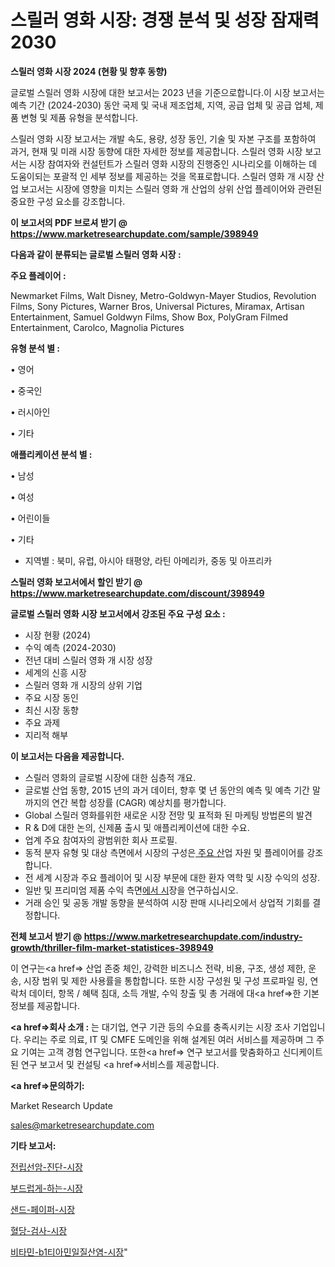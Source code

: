 # 스릴러 영화 시장: 경쟁 분석 및 성장 잠재력 2030

<strong>스릴러 영화 시장 2024 (현황 및 향후 동향)</strong>

글로벌 스릴러 영화 시장에 대한 보고서는 2023 년을 기준으로합니다.이 시장 보고서는 예측 기간 (2024-2030) 동안 국제 및 국내 제조업체, 지역, 공급 업체 및 공급 업체, 제품 변형 및 제품 유형을 분석합니다.

스릴러 영화 시장 보고서는 개발 속도, 용량, 성장 동인, 기술 및 자본 구조를 포함하여 과거, 현재 및 미래 시장 동향에 대한 자세한 정보를 제공합니다. 스릴러 영화 시장 보고서는 시장 참여자와 컨설턴트가 스릴러 영화 시장의 진행중인 시나리오를 이해하는 데 도움이되는 포괄적 인 세부 정보를 제공하는 것을 목표로합니다. 스릴러 영화 개 시장 산업 보고서는 시장에 영향을 미치는 스릴러 영화 개 산업의 상위 산업 플레이어와 관련된 중요한 구성 요소를 강조합니다.



<strong>이 보고서의 PDF 브로셔 받기 @ <a href=https://www.marketresearchupdate.com/sample/398949>https://www.marketresearchupdate.com/sample/398949</a></strong>



<strong>다음과 같이 분류되는 글로벌 스릴러 영화 시장 :</strong>



<strong>주요 플레이어 :</strong>

Newmarket Films, Walt Disney, Metro-Goldwyn-Mayer Studios, Revolution Films, Sony Pictures, Warner Bros, Universal Pictures, Miramax, Artisan Entertainment, Samuel Goldwyn Films, Show Box, PolyGram Filmed Entertainment, Carolco, Magnolia Pictures



<strong>유형 분석 별 :</strong>

• 영어

• 중국인

• 러시아인

• 기타



<strong>애플리케이션 분석 별 :</strong>

• 남성

• 여성

• 어린이들

• 기타

<ul>
  <li>지역별 : 북미, 유럽, 아시아 태평양, 라틴 아메리카, 중동 및 아프리카</li>
</ul>


<strong>스릴러 영화 보고서에서 할인 받기 @ <a href=https://www.marketresearchupdate.com/discount/398949>https://www.marketresearchupdate.com/discount/398949</a></strong>



<strong>글로벌 스릴러 영화 시장 보고서에서 강조된 주요 구성 요소 :</strong>
<ul>
  <li>시장 현황 (2024)</li>
  <li>수익 예측 (2024-2030)</li>
  <li>전년 대비 스릴러 영화 개 시장 성장</li>
  <li>세계의 신흥 시장</li>
  <li>스릴러 영화 개 시장의 상위 기업</li>
  <li>주요 시장 동인</li>
  <li>최신 시장 동향</li>
  <li>주요 과제</li>
  <li>지리적 해부</li>
</ul>


<strong>이 보고서는 다음을 제공합니다.</strong>
<ul>
  <li>스릴러 영화의 글로벌 시장에 대한 심층적 개요.</li>
  <li>글로벌 산업 동향, 2015 년의 과거 데이터, 향후 몇 년 동안의 예측 및 예측 기간 말까지의 연간 복합 성장률 (CAGR) 예상치를 평가합니다.</li>
  <li>Global 스릴러 영화를위한 새로운 시장 전망 및 표적화 된 마케팅 방법론의 발견</li>
  <li>R &amp; D에 대한 논의, 신제품 출시 및 애플리케이션에 대한 수요.</li>
  <li>업계 주요 참여자의 광범위한 회사 프로필.</li>
  <li>동적 분자 유형 및 대상 측면에서 시장의 구성은<a href=> 주요 산</a>업 자원 및 플레이어를 강조합니다.</li>
  <li>전 세계 시장과 주요 플레이어 및 시장 부문에 대한 환자 역학 및 시장 수익의 성장.</li>
  <li>일반 및 프리미엄 제품 수익 측면<a href=>에서 시</a>장을 연구하십시오.</li>
  <li>거래 승인 및 공동 개발 동향을 분석하여 시장 판매 시나리오에서 상업적 기회를 결정합니다.</li>
</ul>



<strong>전체 보고서 받기 @ <a href=https://www.marketresearchupdate.com/industry-growth/thriller-film-market-statistices-398949>https://www.marketresearchupdate.com/industry-growth/thriller-film-market-statistices-398949</a></strong>

이 연구는<a href=> 산업 존중</a> 체인, 강력한 비즈니스 전략, 비용, 구조, 생성 제한, 운송, 시장 범위 및 제한 사용률을 통합합니다. 또한 시장 구성원 및 구성 프로파일 링, 연락처 데이터, 항목 / 혜택 침대, 소득 개발, 수익 창출 및 총 거래에 대<a href=>한 기본 </a>정보를 제공합니다.



<strong><a href=>회사 소</a>개 :</strong>
는 대기업, 연구 기관 등의 수요를 충족시키는 시장 조사 기업입니다. 우리는 주로 의료, IT 및 CMFE 도메인을 위해 설계된 여러 서비스를 제공하며 그 주요 기여는 고객 경험 연구입니다. 또한<a href=> 연구 보</a>고서를 맞춤화하고 신디케이트 된 연구 보고서 및 컨설팅 <a href=>서비스</a>를 제공합니다.



<strong><a href=>문의하기:</a></strong>

Market Research Update

sales@marketresearchupdate.com



<strong>기타 보고서:</strong>

<a href=https://www.linkedin.com/pulse/전립선암-진단-시장-진입-전략-및-위험-평가2029년-survey-savvy-insights-360-analysis/>전립선암-진단-시장</a>

<a href=https://www.linkedin.com/pulse/부드럽게-하는-시장-진입-전략-및-위험-평가2029년-survey-savvy-insights-360-analysis-thvdf/>부드럽게-하는-시장</a>

<a href=https://www.linkedin.com/pulse/샌드-페이퍼-시장-동향-및-성장-전망-isdailynews-m1dsf/>샌드-페이퍼-시장</a>

<a href=https://www.linkedin.com/pulse/혈당-검사-시장-동향-및-성장-전망-consumer-connection-compendium-ana-cuucf/>혈당-검사-시장</a>

<a href=https://www.linkedin.com/pulse/비타민-b1티아민일질산염-시장-경쟁-분석-및-성장-잠재력-2030-bi3qf/>비타민-b1티아민일질산염-시장</a>"

